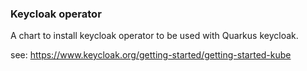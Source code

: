 ### Keycloak operator

A chart to install keycloak operator to be used with Quarkus keycloak. 

see: https://www.keycloak.org/getting-started/getting-started-kube


